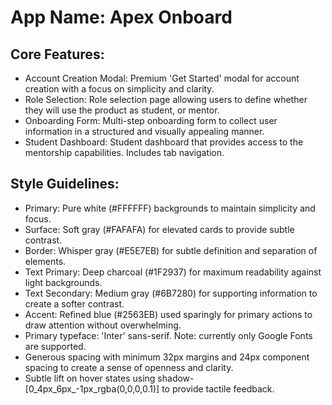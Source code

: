 # **App Name**: Apex Onboard

## Core Features:

- Account Creation Modal: Premium 'Get Started' modal for account creation with a focus on simplicity and clarity.
- Role Selection: Role selection page allowing users to define whether they will use the product as student, or mentor.
- Onboarding Form: Multi-step onboarding form to collect user information in a structured and visually appealing manner.
- Student Dashboard: Student dashboard that provides access to the mentorship capabilities. Includes tab navigation.

## Style Guidelines:

- Primary: Pure white (#FFFFFF) backgrounds to maintain simplicity and focus.
- Surface: Soft gray (#FAFAFA) for elevated cards to provide subtle contrast.
- Border: Whisper gray (#E5E7EB) for subtle definition and separation of elements.
- Text Primary: Deep charcoal (#1F2937) for maximum readability against light backgrounds.
- Text Secondary: Medium gray (#6B7280) for supporting information to create a softer contrast.
- Accent: Refined blue (#2563EB) used sparingly for primary actions to draw attention without overwhelming.
- Primary typeface: 'Inter' sans-serif. Note: currently only Google Fonts are supported.
- Generous spacing with minimum 32px margins and 24px component spacing to create a sense of openness and clarity.
- Subtle lift on hover states using shadow-[0_4px_6px_-1px_rgba(0,0,0,0.1)] to provide tactile feedback.